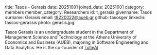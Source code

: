 title: Tasos - Gerasis
date: 20251001
joined_date: 20251001
category: members
member_category: Researchers
id: t_gerasis
givenname: Tasos
surname: Gerasis
email: t8220022@aueb.gr
github: tasosger
linkedin: tassos-gerassis
photo: gerasis.jpg

Tasos Gerasis is an undergraduate student in the Department of Management Science and Technology at the Athens University of Economics and Business (AUEB), majoring in Software Engineering and Data Analytics. He is the co-founder of [TutieAI](https://tutie.ai).
